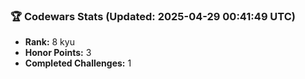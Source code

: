 ### 🏆 Codewars Stats (Updated: 2025-04-29 00:41:49 UTC)

- **Rank:** 8 kyu
- **Honor Points:** 3
- **Completed Challenges:** 1
